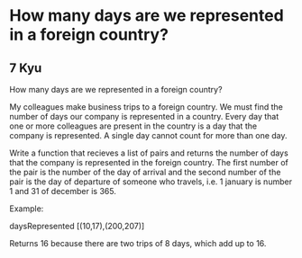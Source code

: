 # How many days are we represented in a foreign country?
## 7 Kyu

How many days are we represented in a foreign country?

My colleagues make business trips to a foreign country. We must find the number of days our company is represented in a country. Every day that one or more colleagues are present in the country is a day that the company is represented. A single day cannot count for more than one day.

Write a function that recieves a list of pairs and returns the number of days that the company is represented in the foreign country. The first number of the pair is the number of the day of arrival and the second number of the pair is the day of departure of someone who travels, i.e. 1 january is number 1 and 31 of december is 365.

Example:

daysRepresented [(10,17),(200,207)]

Returns 16 because there are two trips of 8 days, which add up to 16.
